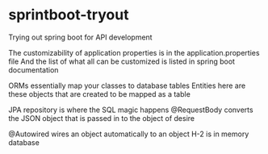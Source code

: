 # sprintboot-tryout
Trying out spring boot for API development

The customizability of application properties is in the application.properties file
And the list of what all can be customized is listed in spring boot documentation

ORMs essentially map your classes to database tables
Entities here are these objects that are created to be mapped as a table

JPA repository is where the SQL magic happens
@RequestBody converts the JSON object that is passed in to the object of desire

@Autowired wires an object automatically to an object
H-2 is in memory database